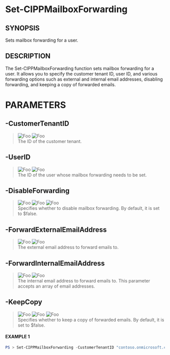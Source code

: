 # Set-CIPPMailboxForwarding
## SYNOPSIS
Sets mailbox forwarding for a user.
## DESCRIPTION
The Set-CIPPMailboxForwarding function sets mailbox forwarding for a user. It allows you to specify the customer tenant ID, user ID, and various forwarding options such as external and internal email addresses, disabling forwarding, and keeping a copy of forwarded emails.
# PARAMETERS

## **-CustomerTenantID**
> ![Foo](https://img.shields.io/badge/Type-String-Blue?) ![Foo](https://img.shields.io/badge/Mandatory-TRUE-Red?) \
The ID of the customer tenant.

  ## **-UserID**
> ![Foo](https://img.shields.io/badge/Type-String-Blue?) ![Foo](https://img.shields.io/badge/Mandatory-TRUE-Red?) \
The ID of the user whose mailbox forwarding needs to be set.

  ## **-DisableForwarding**
> ![Foo](https://img.shields.io/badge/Type-Boolean-Blue?) ![Foo](https://img.shields.io/badge/Mandatory-FALSE-Green?) ![Foo](https://img.shields.io/badge/DefaultValue-False-Blue?color=5547a8)\
Specifies whether to disable mailbox forwarding. By default, it is set to $false.

  ## **-ForwardExternalEmailAddress**
> ![Foo](https://img.shields.io/badge/Type-String-Blue?) ![Foo](https://img.shields.io/badge/Mandatory-FALSE-Green?) \
The external email address to forward emails to.

  ## **-ForwardInternalEmailAddress**
> ![Foo](https://img.shields.io/badge/Type-String-Blue?) ![Foo](https://img.shields.io/badge/Mandatory-FALSE-Green?) \
The internal email address to forward emails to. This parameter accepts an array of email addresses.

  ## **-KeepCopy**
> ![Foo](https://img.shields.io/badge/Type-Boolean-Blue?) ![Foo](https://img.shields.io/badge/Mandatory-FALSE-Green?) ![Foo](https://img.shields.io/badge/DefaultValue-False-Blue?color=5547a8)\
Specifies whether to keep a copy of forwarded emails. By default, it is set to $false.

 #### EXAMPLE 1
```powershell
PS > Set-CIPPMailboxForwarding -CustomerTenantID "contoso.onmicrosoft.com" -UserID "john.doe@contoso.onmicrosoft.com" -ForwardExternalEmailAddress "john.doe@example.com" -KeepCopy $true
```

